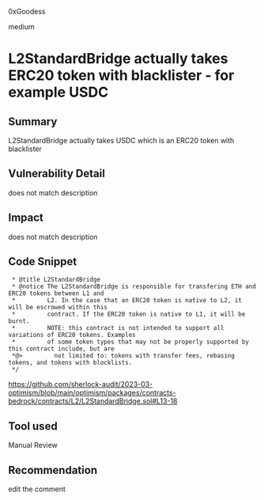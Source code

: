 0xGoodess

medium

# L2StandardBridge actually takes ERC20 token with blacklister - for example USDC

## Summary
L2StandardBridge actually takes USDC which is an ERC20 token with blacklister

## Vulnerability Detail
does not match description 

## Impact
does not match description 

## Code Snippet
```solidity
 * @title L2StandardBridge
 * @notice The L2StandardBridge is responsible for transfering ETH and ERC20 tokens between L1 and
 *         L2. In the case that an ERC20 token is native to L2, it will be escrowed within this
 *         contract. If the ERC20 token is native to L1, it will be burnt.
 *         NOTE: this contract is not intended to support all variations of ERC20 tokens. Examples
 *         of some token types that may not be properly supported by this contract include, but are
 *@>         not limited to: tokens with transfer fees, rebasing tokens, and tokens with blocklists.
 */
```
https://github.com/sherlock-audit/2023-03-optimism/blob/main/optimism/packages/contracts-bedrock/contracts/L2/L2StandardBridge.sol#L13-18

## Tool used

Manual Review

## Recommendation
edit the comment
